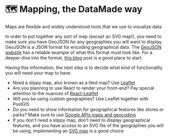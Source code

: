 # 🗺 Mapping, the DataMade way

Maps are flexible and widely understood tools that we use to visualize data.

In order to put together any sort of map (except an SVG map!), you need to make sure you have GeoJSON for any geographies you will want to display. GeoJSON is a JSON format for encoding geographical data. The [GeoJSON website](http://geojson.org) has a reliable example of what this format must look like. For a deeper dive into the format, [this blog](https://macwright.com/2015/03/23/geojson-second-bite.html) post is a good place to start.

Having this information, the next step is to decide what kind of functionality you will need your map to have:
* Need a slippy map, also known as a tiled map? Use [Leaflet](/mapping/leaflet.md)
* Are you planning to use React to render your front-end? Pay special attention to the nuances of [React-Leaflet](/mapping/react-leaflet.md)
* Will you be using custom geographies? Use Leaflet together with PostGIS
* Do you need to show information for geographical features like stores or parks? Make sure to use [Google APIs maps and geocoding](/mapping/google-apis.md)
* If you don’t need a slippy map, don’t need to display geographical features, and you have access to an SVG file of the geographies you will be using, implementing an [SVG map](/mapping/svg-maps.md) is a good choice
